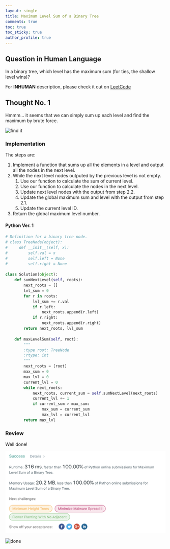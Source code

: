```yaml
---
layout: single
title: Maximum Level Sum of a Binary Tree
comments: true
toc: true
toc_sticky: true
author_profile: true
---
```


## Question in Human Language

In a binary tree, which level has the maximum sum (for ties, the shallow level wins)?

For **INHUMAN** description, please check it out on [LeetCode](https://leetcode.com/problems/maximum-level-sum-of-a-binary-tree/)

## Thought No. 1

Hmmm... it seems that we can simply sum up each level and find the maximum by brute force.

![find it](https://media.giphy.com/media/9L8MMFrx2pe5q/giphy.gif)

### Implementation

The steps are:
1. Implement a function that sums up all the elements in a level and output all the nodes in the next level.
2. While the next level nodes outputed by the previous level is not empty.
    1. Use our function to calculate the sum of current level.
    2. Use our function to calculate the nodes in the next level.
    3. Update next level nodes with the output from step 2.2.
    4. Update the global maximum sum and level with the output from step 2.1.
    5. Update the current level ID.
3. Return the global maximum level number.

#### Python Ver. 1

```python
# Definition for a binary tree node.
# class TreeNode(object):
#     def __init__(self, x):
#         self.val = x
#         self.left = None
#         self.right = None

class Solution(object):
    def sumNextLevel(self, roots):
        next_roots = []
        lvl_sum = 0
        for r in roots:
            lvl_sum += r.val
            if r.left:
                next_roots.append(r.left)
            if r.right:
                next_roots.append(r.right)
        return next_roots, lvl_sum

    def maxLevelSum(self, root):
        """
        :type root: TreeNode
        :rtype: int
        """
        next_roots = [root]
        max_sum = 0
        max_lvl = 0
        current_lvl = 0
        while next_roots:
            next_roots, current_sum = self.sumNextLevel(next_roots)
            current_lvl += 1
            if current_sum > max_sum:
                max_sum = current_sum
                max_lvl = current_lvl
        return max_lvl
```

### Review

Well done!

![acceptance](./asset/1161-maximum-level-sum-of-a-binary-tree-acceptance.png)

![done](https://media.giphy.com/media/9Jcw5pUQlgQLe5NonJ/giphy-downsized-large.gif)
